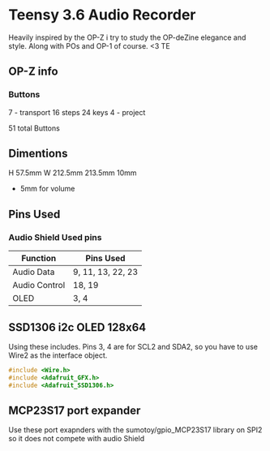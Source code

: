 # Teensy 3.6 Audio Recorder
Heavily inspired by the OP-Z i try to study
the OP-deZine elegance and style. Along with POs
and OP-1 of course. <3 TE 

## OP-Z info
### Buttons
7 - transport
16 steps
24 keys
4 - project 

51 total Buttons

## Dimentions
H 57.5mm
W 212.5mm 213.5mm 10mm
+ 5mm for volume


## Pins Used
### Audio Shield Used pins

|    Function   |  Pins Used |
|---------------|------------|
| Audio Data    | 9, 11, 13, 22, 23 |
| Audio Control | 18, 19 |
| OLED          | 3, 4 |

## SSD1306 i2c OLED 128x64
Using these includes. Pins 3, 4 are for SCL2 and SDA2, so you have to use
Wire2 as the interface object.
```C
#include <Wire.h>
#include <Adafruit_GFX.h>
#include <Adafruit_SSD1306.h>
```


## MCP23S17 port expander
Use these port exapnders with 
the sumotoy/gpio_MCP23S17 library
on SPI2 so it does not compete with audio Shield
